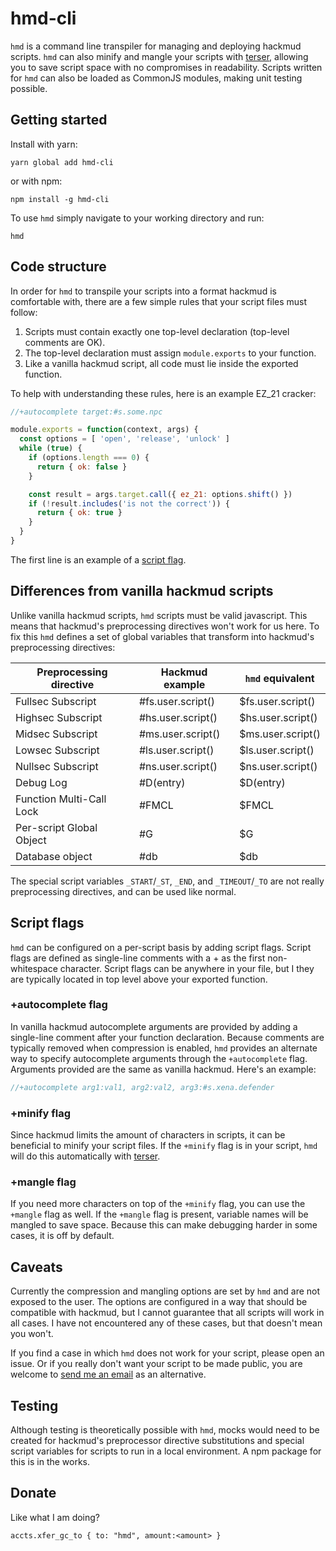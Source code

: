 # hmd-cli

`hmd` is a command line transpiler for managing and deploying hackmud scripts.
`hmd` can also minify and mangle your scripts with
[terser](https://github.com/fabiosantoscode/terser), allowing you to save script
space with no compromises in readability. Scripts written for `hmd` can also
be loaded as CommonJS modules, making unit testing possible.

## Getting started

Install with yarn:

```shell
yarn global add hmd-cli
```

or with npm:

```shell
npm install -g hmd-cli
```

To use `hmd` simply navigate to your working directory and run:

```shell
hmd
```

## Code structure

In order for `hmd` to transpile your scripts into a format hackmud is
comfortable with, there are a few simple rules that your script files
must follow:

1. Scripts must contain exactly one top-level declaration (top-level
comments are OK).
2. The top-level declaration must assign `module.exports` to your function.
3. Like a vanilla hackmud script, all code must lie inside the exported
function.

To help with understanding these rules, here is an example EZ\_21 cracker:

```javascript
//+autocomplete target:#s.some.npc

module.exports = function(context, args) {
  const options = [ 'open', 'release', 'unlock' ]
  while (true) {
    if (options.length === 0) {
      return { ok: false }
    }

    const result = args.target.call({ ez_21: options.shift() })
    if (!result.includes('is not the correct')) {
      return { ok: true }
    }
  }
}
```

The first line is an example of a [script flag](#script-flags).

## Differences from vanilla hackmud scripts

Unlike vanilla hackmud scripts, `hmd` scripts must be valid javascript. This
means that hackmud's preprocessing directives won't work for us here. To fix
this `hmd` defines a set of global variables that transform into hackmud's
preprocessing directives:

| Preprocessing directive  | Hackmud example   | `hmd` equivalent  |
| ------------------------ | ----------------- | ----------------- |
| Fullsec Subscript        | #fs.user.script() | $fs.user.script() |
| Highsec Subscript        | #hs.user.script() | $hs.user.script() |
| Midsec Subscript         | #ms.user.script() | $ms.user.script() |
| Lowsec Subscript         | #ls.user.script() | $ls.user.script() |
| Nullsec Subscript        | #ns.user.script() | $ns.user.script() |
| Debug Log                | #D(entry)         | $D(entry)         |
| Function Multi-Call Lock | #FMCL             | $FMCL             |
| Per-script Global Object | #G                | $G                |
| Database object          | #db               | $db                |

The special script variables `_START`/`_ST`, `_END`, and `_TIMEOUT`/`_TO` are
not really preprocessing directives, and can be used like normal.

## Script flags

`hmd` can be configured on a per-script basis by adding script flags. Script
flags are defined as single-line comments with a + as the first non-whitespace
character. Script flags can be anywhere in your file, but I they are typically
located in top level above your exported function.
### +autocomplete flag

In vanilla hackmud autocomplete arguments are provided by adding a single-line
comment after your function declaration. Because comments are typically removed
when compression is enabled, `hmd` provides an alternate way to specify
autocomplete arguments through the `+autocomplete` flag. Arguments provided are
the same as vanilla hackmud. Here's an example:

```javascript
//+autocomplete arg1:val1, arg2:val2, arg3:#s.xena.defender
```

### +minify flag

Since hackmud limits the amount of characters in scripts, it can be beneficial
to minify your script files. If the `+minify` flag is in your script, `hmd`
will do this automatically with [terser](https://github.com/fabiosantoscode/terser/).

### +mangle flag

If you need more characters on top of the `+minify` flag, you can use the 
`+mangle` flag as well. If the `+mangle` flag is present, variable names
will be mangled to save space. Because this can make debugging harder in
some cases, it is off by default.

## Caveats

Currently the compression and mangling options are set by `hmd` and are not
exposed to the user. The options are configured in a way that should be
compatible with hackmud, but I cannot guarantee that all scripts will work
in all cases. I have not encountered any of these cases, but that doesn't
mean you won't.

If you find a case in which `hmd` does not work for your script, please open
an issue. Or if you really don't want your script to be made public, you are
welcome to [send me an email](mailto:tyler@scheuble.us) as an alternative.

## Testing

Although testing is theoretically possible with `hmd`, mocks would need to
be created for hackmud's preprocessor directive substitutions and special
script variables for scripts to run in a local environment. A npm package
for this is in the works.

## Donate

Like what I am doing? 

```
accts.xfer_gc_to { to: "hmd", amount:<amount> }
```

